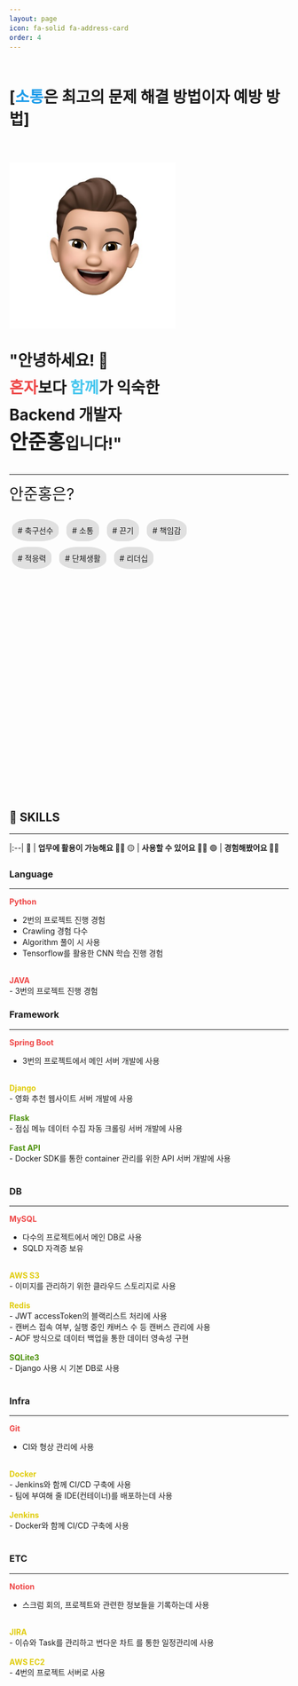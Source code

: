 ```yaml
---
layout: page
icon: fa-solid fa-address-card
order: 4
---
```


<style>
    .red {
        color: #EE4747;
    }
    .green {
        color: #4F9210;
    }
    .blue {
        color: #47C6EE;
    }
    .yellow {
        color: #E0CC0D
    }
    .img {
        pointer-events: none;
    }
    h1 {
        margin-top: 30px !important; 
        margin-bottom: 30px !important;
    }
    .communication {
        color: #1F9DEA;
    }
    .bold {
        font-size: 130%;
    }
    .bbold {
        font-size: 200%;
    }
    .dragbox {
        border-style: none !important;
        /* border-width: 10px !important; */
        /* border-radius: 40%; */
        width: 100%;
        height: 500px;
    }
    #wordbox {
        /* position: absolute; */
        border-radius: 40%;
        padding: 10px;
        margin: 5px;
        background-color: #E0E0E0;
        display: inline-block;
        cursor: move;
    }
</style>


<br>
<h1>[<span class="communication"><b>소통</b></span>은 최고의 문제 해결 방법이자 예방 방법]</h1>
<div class="d-flex align-items-center">
<!-- <div class="" style="width:200px;"> -->
<img class="img" alt="avatar" src="/assets/img/profile/avatar.jpg" style="width:300px; margin-top:30px;">
<!-- </div> -->
<h1 style="line-height: 175%;">
<b>
"안녕하세요! 👋<br>
 <span class="red">혼자</span>보다 <span class="blue">함께</span>가 익숙한<br>
 Backend 개발자<br>
 <span class="bold">안준홍</span>입니다!"
 </b>
</h1>
</div>
<!-- <h2>축구 선수로서 단체 생활이 익숙하고 </h2> -->
<hr>
<p style="line-height: 300%;"><span class="bbold">안준홍은?</span><br>
<div class="border dragbox">
<div style="width:80%">
<div id="wordbox"># 축구선수</div> <div id="wordbox"># 소통</div> <div id="wordbox"># 끈기</div> <div id="wordbox"># 책임감</div> <div id="wordbox"># 적응력</div> <div id="wordbox"># 단체생활</div> <div id="wordbox"># 리더십</div>
</div>
</div>
</p>
<!-- 최선의 선택을 하기 위해 항상 <span class="communication bold">소통</span>하고, <br> 최고의 결과를 얻기 위해 항상 <span class="communication bold">소통</span>합니다. <br>
11년간 <span class="bold">축구선수⚽</span>로서 경험한 공동체 생활로 인해 <br> 
혼자보다<span class="communication bold"> 함께하고 협력</span>하는 것에 익숙하고 <br>
<span class="communication bold">조직에 빠르게 적응하고 융화</span>될 수 있습니다. </p> -->




<h2> 📝 SKILLS </h2>

---

|:--|
🔴 | <b>업무에 활용이 가능해요 👍🏻 </b>
🟡 | <b>사용할 수 있어요 🙌🏻</b>
🟢 | <b>경험해봤어요 🖐🏻</b>

<div class="row">
<div class="col">
<h3> Language </h3>

<hr>

<b class="red">Python</b><br>
- 2번의 프로젝트 진행 경험 <br>
- Crawling 경험 다수 <br>
- Algorithm 풀이 시 사용 <br>
- Tensorflow를 활용한 CNN 학습 진행 경험 <br>
<br>
<b class="red">JAVA</b><br>
- 3번의 프로젝트 진행 경험
</div>
<div class="col">
<h3> Framework </h3>

<hr>

<b class="red">Spring Boot</b><br>
- 3번의 프로젝트에서 메인 서버 개발에 사용 <br>
<br>
<b class="yellow">Django</b><br>
- 영화 추천 웹사이트 서버 개발에 사용 <br>
<br>
<b class="green">Flask</b><br>
- 점심 메뉴 데이터 수집 자동 크롤링 서버 개발에 사용 <br>
<br>
<b class="green">Fast API</b><br>
- Docker SDK를 통한 container 관리를 위한 API 서버 개발에 사용 <br>
<br>
</div>
<div class="col">
<h3> DB </h3>

<hr>

<b class="red">MySQL</b><br>
- 다수의 프로젝트에서 메인 DB로 사용<br>
- SQLD 자격증 보유<br>
<br>
<b class="yellow">AWS S3</b><br>
- 이미지를 관리하기 위한 클라우드 스토리지로 사용<br>
<br>
<b class="yellow">Redis</b><br>
- JWT accessToken의 블랙리스트 처리에 사용<br>
- 캔버스 접속 여부, 실행 중인 캐버스 수 등 캔버스 관리에 사용<br>
- AOF 방식으로 데이터 백업을 통한 데이터 영속성 구현<br>
<br>
<b class="green">SQLite3</b><br>
- Django 사용 시 기본 DB로 사용<br>
<br>
</div>
</div>
<div class="row">
<div class="col">
<h3> Infra </h3>

<hr>

<b class="red">Git</b><br>
- CI와 형상 관리에 사용<br>
<br>
<b class="yellow">Docker</b><br>
- Jenkins와 함께 CI/CD 구축에 사용<br>
- 팀에 부여해 줄 IDE(컨테이너)를 배포하는데 사용<br>
<br>
<b class="yellow">Jenkins</b><br>
- Docker와 함께 CI/CD 구축에 사용<br>
<br>
</div>
<div class="col">
<h3> ETC </h3>

<hr>

<b class="red">Notion</b><br>
- 스크럼 회의, 프로젝트와 관련한 정보들을 기록하는데 사용<br>
<br>
<b class="yellow">JIRA</b><br>
- 이슈와 Task를 관리하고 번다운 차트 를 통한 일정관리에 사용<br>
<br>
<b class="yellow">AWS EC2</b><br>
- 4번의 프로젝트 서버로 사용<br>
<br>
</div>

<!-- ## 🏆 Awards

---

| 수상 일자 | 대회명 | 수상 | 주최 |
| --- | --- | --- | --- |
| 2023.06.16 | SSAFY 수료증 | 우수 교육생 (상위 30% 이내) | 삼성 청년 SW 아카데미 |
| 2023.05.25 | SSAFY 자율 프로젝트 | 프로젝트 우수상 | 삼성 청년 SW 아카데미 |
| 2023.01.30 | SSAFY 레이스 [WINTER] | 결선맵 - 3위 <br> 베이직맵 - 2위 <br> 스피드맵 - 1위 | 삼성 청년 SW 아카데미 |

## 🧾 Certificate

---

| 취득 일자 | 자격명 | 주최 기업 | 자격증 번호 |
| --- | --- | --- | --- |
| 2022.07.01  | 정보처리기능사 | 한국산업인력공단 | 22402012122F |
| 2022.06.24 | SQLD | 한국데이터산업진흥원 | SQLD-045003553 |
| 2020.11.06 | 워드프로세서 | 대한상공회의소 자격평가사업단 | 20-I9-017489 |
| 2018.07.18 | 생활스포츠지도사(축구) 2급 | 국민체육진흥공단 | 400992 |

## 🎓 Education

---

`2022.07 - 2023.06` 

`2021.07 - 2022.01` 

`2015.03 - 2021.08`  

삼성 SW 청년 아카데미 SSAFY 교육

강남 비트교육센터 빅데이터 & AI 과정

세종대학교 체육학과

수료

수료

졸업

## 👩‍💻 Project Summary

---

### ⌨️ Cigma

`2023.04.13 ~ 2023.05.19`

---

> Cigma는 여러 사람들과 함께 코드를 공유하고 동시에 편집하는 서비스로 동시 코드 편집 협업 툴입니다.
> 

`Java`, `Spring Boot`, `Spring Security`, `JPA`, `JWT`, `REST API`, `MySQL`, `AWS S3`, `Redis`, `Docker`, `Docker SDK`, `Jenkins`, `Git`

- JWT와 Spring Security로 사용자 인증 처리
- Docker와 Jenkins로 CI/CD 구축
- Docker SDK와 Redis로 컨테이너 생성 및 삭제

### 👨‍👩‍👧‍👦 FinedUI

`2023.02.27 ~ 2023.04.07` 

---

> FinedUI는 Image Recognition 모델을 이용한 사진 인식 기술을 기반으로 실종된 소중한 가족을 찾는 서비스 입니다.
> 

`Java`, `Spring Boot`, `JPA`, `REST API`, `MySQL`, `AWS S3`, `Git`, `Kakao API`

- JPA로 코드를 간략화 하고 RESTful 방식으로 사전(실종) 등록, 이미지 검색 API 설계 및 구현
- AWS S3를 활용해 클라우드 환경에서 이미지 관리

### 📱 SSAVERY TIME

`2023.01.10 ~ 2023.02.16` 

---

> SSAVERY TIME은 SSAFY 교육생들이 SSAFY에서 교육을 받는 중에 느끼는 불폄한을 해소시켜주고자 만든 App으로 알림과 자동화 기능이 메인인 서비스입니다.
> 

`Java`, `Spring Boot`, `JPA`, `REST API`, `Flask`, `ApsScheduler`, `MySQL`, `Git`

- JPA로 코드를 간략화 하고 RESTful 방식으로 점심 메뉴, 시간표, 공지 사항의 API 설계 및 구현
- Flask로 서버를 구성하고 ApsScheduler를 이용해 점심 메뉴 데이터 수집 자동화

### 🎬 NPM

`2022.11.16 ~ 2022.11.24` 

---

> NPM은 사용자 맞춤형 영화 추천 웹사이트로 사용자가 남긴 일지를 작성하고 일지에 남긴 영화의 평점을 통해 사용자의 취향을 파악하고 이를 통해 취향에 맞춘 영화를 추천해주는 서비스입니다.
> 

`Python`, `Django`, `Vue.js`, `Vue Router`, `Vuex`, `REST API`, `TMDB API`, `SQLite`, `Git`

- REST API 방식으로 영화 일지 CRUD 설계 및 구현
- 사용자의 영화 후기에 따른 영화 추천 알고리즘 구현
- 영화 검색 기능 및 페이지 구현
- carousel을 활용한 영화 추천 페이지 구현
- 영화 카테고리, 필터(인기도, 별점) 에 따른 정렬 페이지 구현

### 💪 A-FIT

`2021.11.02 ~ 2022.01.05` 

---

> A FIT은 언택트 시대에 사용자들이 인공지능을 활용해 비대면으로 자세 교정을 받고 안전하게 운동할 수 있도록 도와주는 애플리케이션입니다.
> 

`Python`, `AWS EC2`, `Tensorflow`, `MediaPipe`, `Numpy`, `OpenCV`, `Pands`, `Keras`, `Matplotlib`, `scikit-learn`, `slack`

- Tensorflow로 학습을 진행해 운동 자세(Stand, Squat, Plank) 판별 AI 모델 생성
- AI가 판별한 자세에 따라 MediaPipe를 통해 구해진 좌표값 데이터를 Numpy를 이용해 각도를 계산해 자세 평가 알고리즘 구현

---

`이름` : 안준홍

`e-mail` : junhong625@gmail.com

`phone` : 010-9972-3173

`github` : [github.com/junhong625](https://github.com/junhong625)

`blog` : [junhong625.github.io](https://junhong625.github.io) -->